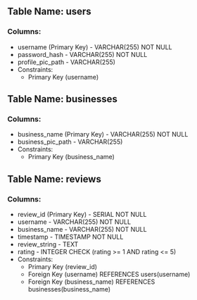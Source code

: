 ## Table Name: users
### Columns:
- username (Primary Key) - VARCHAR(255) NOT NULL
- password_hash - VARCHAR(255) NOT NULL
- profile_pic_path - VARCHAR(255)
- Constraints:
    -  Primary Key (username)


## Table Name: businesses
### Columns:
- business_name (Primary Key) - VARCHAR(255) NOT NULL
- business_pic_path - VARCHAR(255)
- Constraints:
    - Primary Key (business_name)


## Table Name: reviews
### Columns:
- review_id (Primary Key) - SERIAL NOT NULL
- username - VARCHAR(255) NOT NULL
- business_name - VARCHAR(255) NOT NULL
- timestamp - TIMESTAMP NOT NULL
- review_string - TEXT
- rating - INTEGER CHECK (rating >= 1 AND rating <= 5)
- Constraints:
    - Primary Key (review_id)
    - Foreign Key (username) REFERENCES users(username)
    - Foreign Key (business_name) REFERENCES businesses(business_name)


